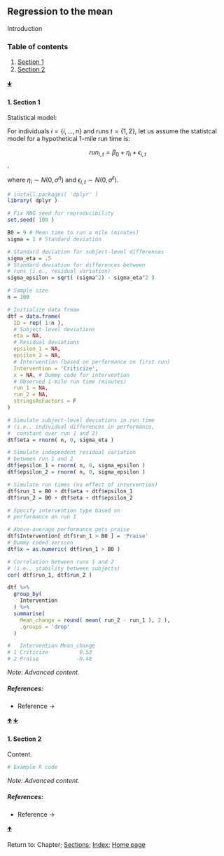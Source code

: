 <script src="https://cdn.mathjax.org/mathjax/latest/MathJax.js?config=TeX-AMS-MML_HTMLorMML" type="text/javascript"></script>
## Regression to the mean

Introduction

<a name="TOC"></a>
### Table of contents
1. <a href="#S01">Section 1</a>
2. <a href="#S02">Section 2</a>

<a href="#END">&#129147;</a>

<a name="S01"></a>
#### 1. Section 1

Statistical model:

For individuals $i = \{ i, ..., n \}$ and runs $t = \{ 1, 2 \}$, let us assume the statistcal model for a hypothetical 1-mile run time is:

$$run_{i,t} = \beta_0 + \eta_i + \epsilon_{i,t}$$,

where $\eta_i \sim N( 0, \sigma^{\eta} )$ and $\epsilon_{i,t} \sim N( 0, \sigma^{\epsilon} )$.

```R
# install.packages( 'dplyr' )
library( dplyr )

# Fix RNG seed for reproducibility
set.seed( 100 )

B0 = 9 # Mean time to run a mile (minutes)
sigma = 1 # Standard deviation

# Standard deviation for subject-level differences
sigma_eta = .5
# Standard deviation for differences between 
# runs (i.e., residual variation)
sigma_epsilon = sqrt( (sigma^2) - sigma_eta^2 )

# Sample size
n = 100

# Initialize data frmae
dtf = data.frame(
  ID = rep( 1:n ),
  # Subject-level deviations
  eta = NA,
  # Residual deviations 
  epsilon_1 = NA,
  epsilon_2 = NA,
  # Intervention (based on performance on first run)
  Intervention = 'Criticize',
  x = NA, # Dummy code for intervention
  # Observed 1-mile run time (minutes)
  run_1 = NA,
  run_2 = NA,
  stringsAsFactors = F
)

# Simulate subject-level deviations in run time 
# (i.e., individual differences in performance,
#  constant over run 1 and 2)
dtf$eta = rnorm( n, 0, sigma_eta )

# Simulate independent residual variation 
# between run 1 and 2
dtf$epsilon_1 = rnorm( n, 0, sigma_epsilon )
dtf$epsilon_2 = rnorm( n, 0, sigma_epsilon )

# Simulate run times (no effect of intervention)
dtf$run_1 = B0 + dtf$eta + dtf$epsilon_1
dtf$run_2 = B0 + dtf$eta + dtf$epsilon_2

# Specify intervention type based on 
# performance on run 1

# Above-average performance gets praise
dtf$Intervention[ dtf$run_1 > B0 ] = 'Praise'
# Dummy coded version
dtf$x = as.numeric( dtf$run_1 > B0 )

# Correlation between runs 1 and 2
# (i.e., stability between subjects)
cor( dtf$run_1, dtf$run_2 )

dtf %>% 
  group_by( 
    Intervention
  ) %>% 
  summarise( 
    Mean_change = round( mean( run_2 - run_1 ), 2 ), 
    .groups = 'drop'
  )

#   Intervention Mean_change
# 1 Criticize          0.53
# 2 Praise            -0.48
```

*Note: Advanced content.*

##### References:

* Reference &rarr;

<a href="#TOC">&#129145;</a> <a href="#END">&#129147;</a>

<a name="S02"></a>
#### 1. Section 2

Content.

```R
# Example R code
```

*Note: Advanced content.*

##### References:

* Reference &rarr;

<a href="#TOC">&#129145;</a>

<a name="END"></a>
Return to:
Chapter;
[Sections](C00_P002_Chapters.md);
[Index](C0_P000_Alphabetical.md); 
[Home page](https://rettopnivek.github.io/Tutorials_for_statistics/)
